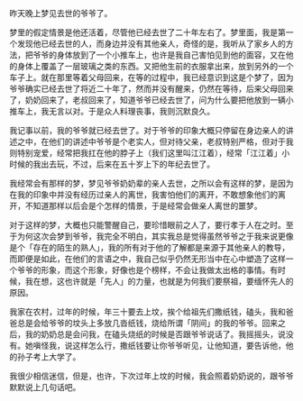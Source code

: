 昨天晚上梦见去世的爷爷了。

梦里的假定情景是他还活着，尽管他已经去世了二十年左右了。梦里面，我是第一个发现他已经去世的人，而身边并没有其他亲人，奇怪的是，我听从了家乡人的方法，把爷爷的身体放到了一个小推车上，也许是我自己害怕见到他的面容，又在他的身体上覆盖了一层玻璃之类的东西。又把他生前的衣服拿出来，放到另外的一个车子上。就在那里等着父母回来，在等的过程中，我已经意识到这是个梦了，因为爷爷确实已经去世了将近二十年了，然而并没有醒来，仍然在等待，后来父母回来了，奶奶回来了，老叔回来了，知道爷爷已经去世了，问为什么要把他放到一辆小推车上，我无言以对。于是众人料理丧事，我则沉默良久。

我记事以前，我的爷爷就已经去世了。对于爷爷的印象大概只停留在身边亲人的讲述之中，在他们的讲述中爷爷是个老实人，但对待父亲，老叔特别严格，但对于我则特别宠爱，经常把我扛在他的脖子上（我们这里叫江江着），经常「江江着」小时候的我出去玩，不过，后来在五十岁上下的年纪去世了。

我经常会有那样的梦，梦见爷爷奶奶辈的亲人去世，之所以会有这样的梦，是因为在我的印象中并没有经历过亲人的离世，我害怕他们的离开，不敢想象他们的离开，不知道那样以后会是个怎样的情景，于是经常会做亲人离世的噩梦。

对于这样的梦，大概也只能警醒自己，要珍惜眼前之人了，要行孝于人在之时。至于为何这次会梦到爷爷，我完全不明白，其实我总是觉得虽然爷爷之于我来说更像是个「存在的陌生的熟人」，我的所有对于他的了解都是来源于其他亲人的教导，而即便是如此，在他们的言语之中，我自己似乎仍然无形当中在心中塑造了这样一个爷爷的形象，而这个形象，好像也是个榜样，不会让我做太出格的事情。有时候，我在想，这也许就是「先人」的力量，也就是为何我们要祭祖，要缅怀先人的原因。

我家在农村，过年的时候，年三十要去上坟，挨个给祖先们撒纸钱，磕头，我和爸爸总是会给爷爷的坟头上多放几沓纸钱，烧给所谓「阴间」的我的爷爷。回来之后，我的奶奶总是会问我，在磕头烧纸的时候是否跟爷爷说话了。我摇摇头，说没有。她嗔怪我，说这样怎么行，撒纸钱要让你爷爷听见，让他知道，要告诉他，他的孙子考上大学了。

我很少相信迷信，但是，也许，下次过年上坟的时候，我会照着奶奶说的，跟爷爷默默说上几句话吧。
